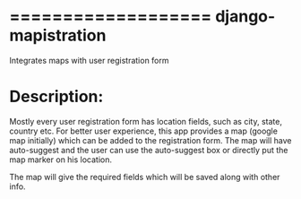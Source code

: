===================
django-mapistration
===================

Integrates maps with user registration form 

Description:
===========

Mostly every user registration form has location fields, such as city, state, country etc. For better user experience,
this app provides a map (google map initially) which can be added to the registration form. The map will have auto-suggest
and the user can use the auto-suggest box or directly put the map marker on his location. 

The map will give the required fields which will be saved along with other info.

